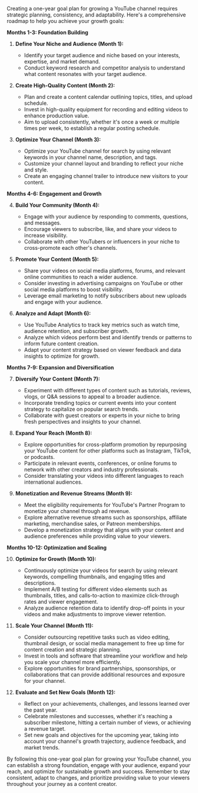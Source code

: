 Creating a one-year goal plan for growing a YouTube channel requires strategic planning, consistency, and adaptability. Here's a comprehensive roadmap to help you achieve your growth goals:

**Months 1-3: Foundation Building**

1. **Define Your Niche and Audience (Month 1):**
   - Identify your target audience and niche based on your interests, expertise, and market demand.
   - Conduct keyword research and competitor analysis to understand what content resonates with your target audience.

2. **Create High-Quality Content (Month 2):**
   - Plan and create a content calendar outlining topics, titles, and upload schedule.
   - Invest in high-quality equipment for recording and editing videos to enhance production value.
   - Aim to upload consistently, whether it's once a week or multiple times per week, to establish a regular posting schedule.

3. **Optimize Your Channel (Month 3):**
   - Optimize your YouTube channel for search by using relevant keywords in your channel name, description, and tags.
   - Customize your channel layout and branding to reflect your niche and style.
   - Create an engaging channel trailer to introduce new visitors to your content.

**Months 4-6: Engagement and Growth**

4. **Build Your Community (Month 4):**
   - Engage with your audience by responding to comments, questions, and messages.
   - Encourage viewers to subscribe, like, and share your videos to increase visibility.
   - Collaborate with other YouTubers or influencers in your niche to cross-promote each other's channels.

5. **Promote Your Content (Month 5):**
   - Share your videos on social media platforms, forums, and relevant online communities to reach a wider audience.
   - Consider investing in advertising campaigns on YouTube or other social media platforms to boost visibility.
   - Leverage email marketing to notify subscribers about new uploads and engage with your audience.

6. **Analyze and Adapt (Month 6):**
   - Use YouTube Analytics to track key metrics such as watch time, audience retention, and subscriber growth.
   - Analyze which videos perform best and identify trends or patterns to inform future content creation.
   - Adapt your content strategy based on viewer feedback and data insights to optimize for growth.

**Months 7-9: Expansion and Diversification**

7. **Diversify Your Content (Month 7):**
   - Experiment with different types of content such as tutorials, reviews, vlogs, or Q&A sessions to appeal to a broader audience.
   - Incorporate trending topics or current events into your content strategy to capitalize on popular search trends.
   - Collaborate with guest creators or experts in your niche to bring fresh perspectives and insights to your channel.

8. **Expand Your Reach (Month 8):**
   - Explore opportunities for cross-platform promotion by repurposing your YouTube content for other platforms such as Instagram, TikTok, or podcasts.
   - Participate in relevant events, conferences, or online forums to network with other creators and industry professionals.
   - Consider translating your videos into different languages to reach international audiences.

9. **Monetization and Revenue Streams (Month 9):**
   - Meet the eligibility requirements for YouTube's Partner Program to monetize your channel through ad revenue.
   - Explore alternative revenue streams such as sponsorships, affiliate marketing, merchandise sales, or Patreon memberships.
   - Develop a monetization strategy that aligns with your content and audience preferences while providing value to your viewers.

**Months 10-12: Optimization and Scaling**

10. **Optimize for Growth (Month 10):**
    - Continuously optimize your videos for search by using relevant keywords, compelling thumbnails, and engaging titles and descriptions.
    - Implement A/B testing for different video elements such as thumbnails, titles, and calls-to-action to maximize click-through rates and viewer engagement.
    - Analyze audience retention data to identify drop-off points in your videos and make adjustments to improve viewer retention.

11. **Scale Your Channel (Month 11):**
    - Consider outsourcing repetitive tasks such as video editing, thumbnail design, or social media management to free up time for content creation and strategic planning.
    - Invest in tools and software that streamline your workflow and help you scale your channel more efficiently.
    - Explore opportunities for brand partnerships, sponsorships, or collaborations that can provide additional resources and exposure for your channel.

12. **Evaluate and Set New Goals (Month 12):**
    - Reflect on your achievements, challenges, and lessons learned over the past year.
    - Celebrate milestones and successes, whether it's reaching a subscriber milestone, hitting a certain number of views, or achieving a revenue target.
    - Set new goals and objectives for the upcoming year, taking into account your channel's growth trajectory, audience feedback, and market trends.

By following this one-year goal plan for growing your YouTube channel, you can establish a strong foundation, engage with your audience, expand your reach, and optimize for sustainable growth and success. Remember to stay consistent, adapt to changes, and prioritize providing value to your viewers throughout your journey as a content creator.